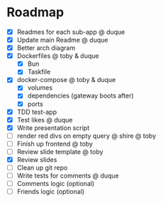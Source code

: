 # Roadmap

 - [x] Readmes for each sub-app @ duque
 - [x] Update main Readme @ duque
 - [x] Better arch diagram 
 - [x] Dockerfiles @ toby & duque
     - [x] Bun
     - [x] Taskfile
 - [x] docker-compose @ toby & duque
    - [x] volumes
    - [x] dependencies (gateway boots after)
    - [x] ports
 - [x] TDD test-app
 - [x] Test likes @ duque
 - [x] Write presentation script
 - [ ] render red divs on empty query @ shire @ toby
 - [ ] Finish up frontend @ toby
 - [ ] Review slide template @ toby
 - [x] Review slides
 - [ ] Clean up git repo
 - [ ] Write tests for comments @ duque
 - [ ] Comments logic (optional)
 - [ ] Friends logic (optional)
